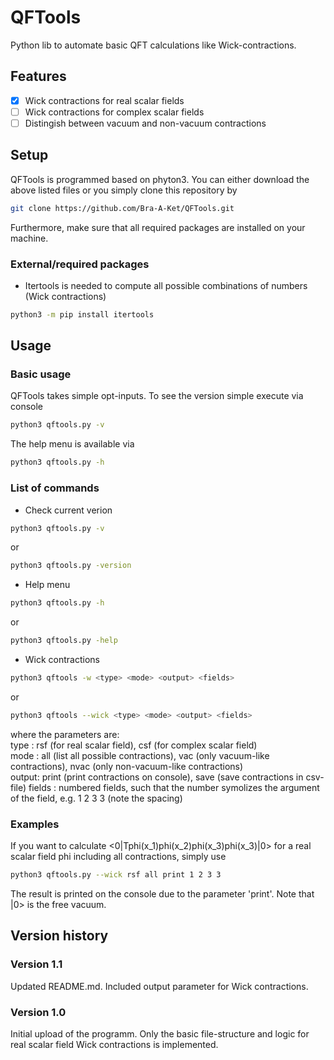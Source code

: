 # QFTools
Python lib to automate basic QFT calculations like Wick-contractions.
## Features
- [x] Wick contractions for real scalar fields
- [ ] Wick contractions for complex scalar fields
- [ ] Distingish between vacuum and non-vacuum contractions
## Setup
QFTools is programmed based on phyton3. You can either download the above listed files or you simply clone this repository by
```bash
git clone https://github.com/Bra-A-Ket/QFTools.git
```
Furthermore, make sure that all required packages are installed on your machine.
### External/required packages
- Itertools is needed to compute all possible combinations of numbers (Wick contractions)
```bash
python3 -m pip install itertools
```
## Usage
### Basic usage
QFTools takes simple opt-inputs. To see the version simple execute via console
```bash
python3 qftools.py -v
```
The help menu is available via
```bash
python3 qftools.py -h
```
### List of commands
- Check current verion
```bash
python3 qftools.py -v
```
or
```bash
python3 qftools.py -version
```
- Help menu
```bash
python3 qftools.py -h
```
or
```bash
python3 qftools.py -help
```
- Wick contractions
```bash
python3 qftools -w <type> <mode> <output> <fields>
```
or
```bash
python3 qftools --wick <type> <mode> <output> <fields>
```
where the parameters are:\
type : rsf (for real scalar field), csf (for complex scalar field)\
mode : all (list all possible contractions), vac (only vacuum-like contractions), nvac (only non-vacuum-like contractions)\
output: print (print contractions on console), save (save contractions in csv-file)
fields : numbered fields, such that the number symolizes the argument of the field, e.g. 1 2 3 3 (note the spacing)
### Examples
If you want to calculate <0|Tphi(x_1)phi(x_2)phi(x_3)phi(x_3)|0> for a real scalar field phi including all contractions, simply use
```bash
python3 qftools.py --wick rsf all print 1 2 3 3
```
The result is printed on the console due to the parameter 'print'. Note that |0> is the free vacuum.
## Version history
### Version 1.1
Updated README.md. Included output parameter for Wick contractions.
### Version 1.0
Initial upload of the programm. Only the basic file-structure and logic for real scalar field Wick contractions is implemented.
